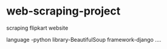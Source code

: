 # web-scraping-project
scraping flipkart website

language -python
library-BeautifulSoup
framework-django
....
